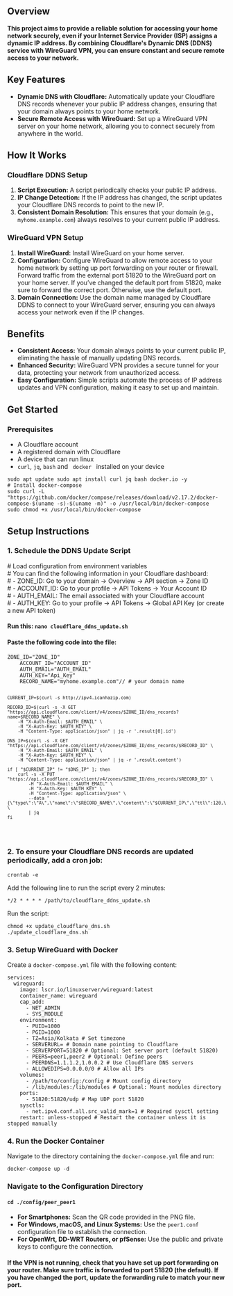 <h2>Overview</h2>
<strong>
    This project aims to provide a reliable solution for accessing your home network securely, even if your Internet Service Provider (ISP) assigns a dynamic IP address. 
    By combining Cloudflare's Dynamic DNS (DDNS) service with WireGuard VPN, you can ensure constant and secure remote access to your network.
</strong>

<h2>Key Features</h2>
<ul>
    <li><strong>Dynamic DNS with Cloudflare:</strong> Automatically update your Cloudflare DNS records whenever your public IP address changes, ensuring that your domain always points to your home network.</li>
    <li><strong>Secure Remote Access with WireGuard:</strong> Set up a WireGuard VPN server on your home network, allowing you to connect securely from anywhere in the world.</li>
</ul>

<h2>How It Works</h2>

<h3>Cloudflare DDNS Setup</h3>
<ol>
    <li><strong>Script Execution:</strong> A script periodically checks your public IP address.</li>
    <li><strong>IP Change Detection:</strong> If the IP address has changed, the script updates your Cloudflare DNS records to point to the new IP.</li>
    <li><strong>Consistent Domain Resolution:</strong> This ensures that your domain (e.g., <code>myhome.example.com</code>) always resolves to your current public IP address.</li>
</ol>

<h3>WireGuard VPN Setup</h3>
<ol>
    <li><strong>Install WireGuard:</strong> Install WireGuard on your home server.</li>
    <li><strong>Configuration:</strong> Configure WireGuard to allow remote access to your home network by setting up port forwarding on your router or firewall. 
      Forward traffic from the external port 51820 to the WireGuard port on your home server. 
      If you’ve changed the default port from 51820, make sure to forward the correct port. Otherwise, use the default port.</li>
    <li><strong>Domain Connection:</strong> Use the domain name managed by Cloudflare DDNS to connect to your WireGuard server, ensuring you can always access your network even if the IP changes.</li>
</ol>

<h2>Benefits</h2>
<ul>
    <li><strong>Consistent Access:</strong> Your domain always points to your current public IP, eliminating the hassle of manually updating DNS records.</li>
    <li><strong>Enhanced Security:</strong> WireGuard VPN provides a secure tunnel for your data, protecting your network from unauthorized access.</li>
    <li><strong>Easy Configuration:</strong> Simple scripts automate the process of IP address updates and VPN configuration, making it easy to set up and maintain.</li>
</ul>

<h2>Get Started</h2>

<h3>Prerequisites</h3>
<ul>
    <li>A Cloudflare account</li>
    <li>A registered domain with Cloudflare</li>
    <li>A device that can run linux</li>
    <li><code>curl</code>, <code>jq</code>, <code>bash</code> and <code> docker </code> installed on your device</li>
</ul>

<pre><code>sudo apt update sudo apt install curl jq bash docker.io -y
# Install docker-compose 
sudo curl -L "https://github.com/docker/compose/releases/download/v2.17.2/docker-compose-$(uname -s)-$(uname -m)" -o /usr/local/bin/docker-compose
sudo chmod +x /usr/local/bin/docker-compose
</pre></code> 

<h2>Setup Instructions</h2>

<h3>1. Schedule the DDNS Update Script</h3>
# Load configuration from environment variables <br>
# You can find the following information in your Cloudflare dashboard: <br>
# - ZONE_ID: Go to your domain -> Overview -> API section -> Zone ID <br>
# - ACCOUNT_ID: Go to your profile -> API Tokens -> Your Account ID <br>
# - AUTH_EMAIL: The email associated with your Cloudflare account <br>
# - AUTH_KEY: Go to your profile -> API Tokens -> Global API Key (or create a new API token)

<h4>Run this: <code>nano cloudflare_ddns_update.sh</code></h4>
<h4>Paste the following code into the file:</h4>
<pre><code>ZONE_ID="ZONE_ID"
    ACCOUNT_ID="ACCOUNT_ID"
    AUTH_EMAIL="AUTH_EMAIL"
    AUTH_KEY="Api_Key"
    RECORD_NAME="myhome.example.com"// # your domain name

    CURRENT_IP=$(curl -s http://ipv4.icanhazip.com)

    RECORD_ID=$(curl -s -X GET "https://api.cloudflare.com/client/v4/zones/$ZONE_ID/dns_records?name=$RECORD_NAME" \
        -H "X-Auth-Email: $AUTH_EMAIL" \
        -H "X-Auth-Key: $AUTH_KEY" \
        -H "Content-Type: application/json" | jq -r '.result[0].id')

    DNS_IP=$(curl -s -X GET "https://api.cloudflare.com/client/v4/zones/$ZONE_ID/dns_records/$RECORD_ID" \
        -H "X-Auth-Email: $AUTH_EMAIL" \
        -H "X-Auth-Key: $AUTH_KEY" \
        -H "Content-Type: application/json" | jq -r '.result.content')

    if [ "$CURRENT_IP" != "$DNS_IP" ]; then
        curl -s -X PUT "https://api.cloudflare.com/client/v4/zones/$ZONE_ID/dns_records/$RECORD_ID" \
            -H "X-Auth-Email: $AUTH_EMAIL" \
            -H "X-Auth-Key: $AUTH_KEY" \
            -H "Content-Type: application/json" \
            --data "{\"type\":\"A\",\"name\":\"$RECORD_NAME\",\"content\":\"$CURRENT_IP\",\"ttl\":120,\"proxied\":false}" \
            | jq
    fi
</code></pre>

<h3>2. To ensure your Cloudflare DNS records are updated periodically, add a cron job:</h3>
<pre><code>crontab -e</code></pre>
<p>Add the following line to run the script every 2 minutes:</p>
<pre><code>*/2 * * * * /path/to/cloudflare_ddns_update.sh</code></pre>
<p>Run the script:</p>
<pre><code>chmod +x update_cloudflare_dns.sh
./update_cloudflare_dns.sh
</code></pre>

<h3>3. Setup WireGuard with Docker</h3>
<p>Create a <code>docker-compose.yml</code> file with the following content:</p>
<pre><code>services:
  wireguard:
    image: lscr.io/linuxserver/wireguard:latest 
    container_name: wireguard 
    cap_add:
      - NET_ADMIN 
      - SYS_MODULE 
    environment:
      - PUID=1000 
      - PGID=1000 
      - TZ=Asia/Kolkata # Set timezone
      - SERVERURL=<DOMAIN_NAME> # Domain name pointing to Cloudflare
      - SERVERPORT=51820 # Optional: Set server port (default 51820)
      - PEERS=peer1,peer2 # Optional: Define peers
      - PEERDNS=1.1.1.2,1.0.0.2 # Use Cloudflare DNS servers
      - ALLOWEDIPS=0.0.0.0/0 # Allow all IPs
    volumes:
      - /path/to/config:/config # Mount config directory
      - /lib/modules:/lib/modules # Optional: Mount modules directory
    ports:
      - 51820:51820/udp # Map UDP port 51820
    sysctls:
      - net.ipv4.conf.all.src_valid_mark=1 # Required sysctl setting
    restart: unless-stopped # Restart the container unless it is stopped manually
</code></pre>

<h3>4. Run the Docker Container</h3>
<p>Navigate to the directory containing the <code>docker-compose.yml</code> file and run:</p>
<pre><code>docker-compose up -d</code></pre>

<h3> Navigate to the Configuration Directory </h3>
<h4><pre><code>cd ./config/peer_peer1</code></pre></h4>

<ul>
  <li><strong>For Smartphones:</strong> Scan the QR code provided in the PNG file.</li>
  <li><strong>For Windows, macOS, and Linux Systems:</strong> Use the <code>peer1.conf</code> configuration file to establish the connection.</li>
  <li><strong>For OpenWrt, DD-WRT Routers, or pfSense:</strong> Use the public and private keys to configure the connection.</li>
</ul>

<h4> If the VPN is not running, check that you have set up port forwarding on your router.
 Make sure traffic is forwarded to port 51820 (the default). 
 If you have changed the port, update the forwarding rule to match your new port. 
</h4>

